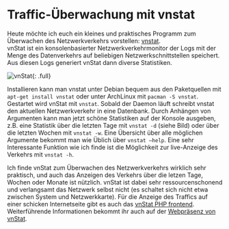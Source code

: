 # Traffic-Überwachung mit vnstat

Heute möchte ich euch ein kleines und praktisches Programm zum Überwachen des Netzwerkverkehrs vorstellen: [vnstat](http://humdi.net/vnstat/).  
vnStat ist ein konsolenbasierter Netzwerkverkehrmonitor der Logs mit der Menge des Datenverkehrs auf beliebigen Netzwerkschnittstellen speichert. Aus diesen Logs generiert vnStat dann diverse Statistiken.

![vnStat](https://static.kummerlaender.eu/media/vnstat.jpg){: .full}

Installieren kann man vnstat unter Debian bequem aus den Paketquellen mit `apt-get install vnstat` oder unter ArchLinux mit `pacman -S vnstat`. Gestartet wird vnStat mit `vnstat`. Sobald der Daemon läuft schreibt vnstat den aktuellen Netzwerkverkehr in eine Datenbank. Durch Anhängen von Argumenten kann man jetzt schöne Statistiken auf der Konsole ausgeben, z.B. eine Statistik über die letzten Tage mit `vnstat -d` (siehe Bild) oder über die letzten Wochen mit `vnstat -w`. Eine Übersicht über alle möglichen Argumente bekommt man wie Üblich über `vnstat –help`. Eine sehr Interessante Funktion wie ich finde ist die Möglichkeit zur live-Anzeige des Verkehrs mit `vnstat -h`.

Ich finde vnStat zum Überwachen des Netzwerkverkehrs wirklich sehr praktisch, und auch das Anzeigen des Verkehrs über die letzen Tage, Wochen oder Monate ist nützlich. vnStat ist dabei sehr ressourcenschonend und verlangsamt das Netzwerk selbst nicht (es schaltet sich nicht etwa zwischen System und Netzwerkkarte). Für die Anzeige des Traffics auf einer schicken Internetseite gibt es auch das [vnStat PHP frontend](http://www.sqweek.com/sqweek/index.php?p=1). Weiterführende Informationen bekommt ihr auch auf der [Webpräsenz von vnStat](http://humdi.net/vnstat/).
